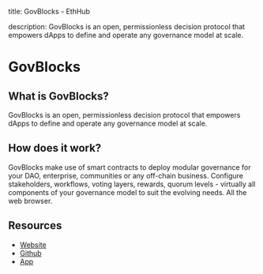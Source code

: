 title: GovBlocks - EthHub

description: GovBlocks is an open, permissionless decision protocol that empowers dApps to define and operate any governance model at scale.

# GovBlocks

## What is GovBlocks?

GovBlocks is an open, permissionless decision protocol that empowers dApps to define and operate any governance model at scale.

## How does it work?

GovBlocks make use of smart contracts to deploy modular governance for your DAO, enterprise, communities or any off-chain business. Configure stakeholders, workflows, voting layers, rewards, quorum levels - virtually all components of your governance model to suit the evolving needs. All the web browser. 

## Resources

* [Website](https://govblocks.io)
* [Github](https://github.com/somish/govblocks-protocol)
* [App](https://demo.govblocks.io/)

